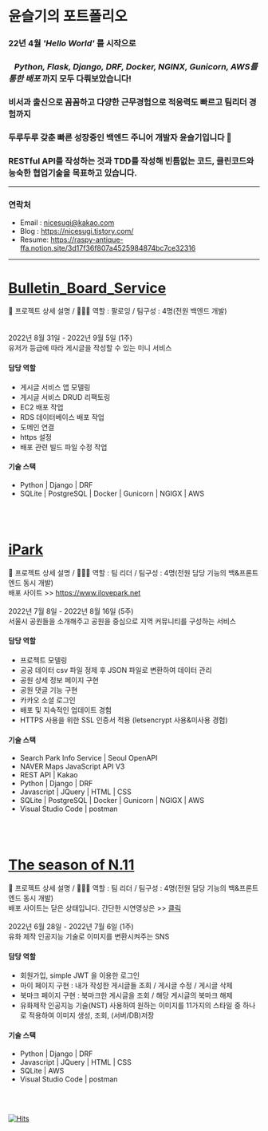 # 윤슬기의 포트폴리오

### 22년 4월 ***'Hello World'*** 를 시작으로<br>
### &nbsp;&nbsp;    ***Python, Flask, Django, DRF, Docker, NGINX, Gunicorn, AWS를 통한 배포*** 까지 모두 다뤄보았습니다!  <br>
### 비서과 출신으로 꼼꼼하고 다양한 근무경험으로 적응력도 빠르고 팀리더 경험까지 <br>
### 두루두루 갖춘 빠른 성장중인 백엔드 주니어 개발자 윤슬기입니다 🤗 <br>
### RESTful API를 작성하는 것과 TDD를 작성해 빈틈없는 코드, 클린코드와 능숙한 협업기술을 목표하고 있습니다. <br>

---

### 연락처
- Email : nicesugi@kakao.com
- Blog  : https://nicesugi.tistory.com/
- Resume: https://raspy-antique-ffa.notion.site/3d17f36f807a4525984874bc7ce32316
        
---

# <a href="https://github.com/nicesugi/Bulletin_Board_Service.git">Bulletin_Board_Service</a>
🔼 프로젝트 상세 설명 / 💁🏻‍♀️ 역할 : 팔로잉 / 팀구성 : 4명(전원 백엔드 개발)<br>
<br><br>
2022년 8월 31일 - 2022년 9월 5일 (1주)<br>
유저가 등급에 따라 게시글을 작성할 수 있는 미니 서비스 <br>

#### 담당 역할
        
- 게시글 서비스 앱 모델링
- 게시글 서비스 DRUD 리팩토링
- EC2 배포 작업
- RDS 데이터베이스 배포 작업
- 도메인 연결
- https 설정
- 배포 관련 빌드 파일 수정 작업

        
#### 기술 스택

- Python  |  Django  |  DRF
- SQLite |  PostgreSQL  |  Docker  |  Gunicorn  | NGIGX  |  AWS
<br>


<br>

# <a href="https://github.com/nicesugi/2JYK-iPark">iPark</a>
🔼 프로젝트 상세 설명 / 💁🏻‍♀️ 역할 : 팀 리더 / 팀구성 : 4명(전원 담당 기능의 백&프론트엔드 동시 개발)<br>
배포 사이트 >> https://www.ilovepark.net <br><br>
2022년 7월 8일 - 2022년 8월 16일 (5주)<br>
서울시 공원들을 소개해주고 공원을 중심으로 지역 커뮤니티를 구성하는 서비스<br>

#### 담당 역할
        
- 프로젝트 모델링
- 공공 데이터 csv 파일 정제 후 JSON 파일로 변환하여 데이터 관리
- 공원 상세 정보 페이지 구현
- 공원 댓글 기능 구현
- 카카오 소셜 로그인
- 배포 및 지속적인 업데이트 경험
- HTTPS 사용을 위한 SSL 인증서 적용 (letsencrypt 사용&미사용 경험)

        
#### 기술 스택

- Search Park Info Service | Seoul OpenAPI
- NAVER Maps JavaScript API V3
- REST API | Kakao
- Python  |  Django  |  DRF
- Javascript  |  JQuery  |  HTML  |  CSS
- SQLite |  PostgreSQL  |  Docker  |  Gunicorn  | NGIGX  |  AWS
- Visual Studio Code  |  postman
<br>

<br>


# <a href="https://github.com/nicesugi/2JYK-The_season_of_N.11">The season of N.11</a>
🔼 프로젝트 상세 설명 / 💁🏻‍♀️ 역할 : 팀 리더 / 팀구성 : 4명(전원 담당 기능의 백&프론트엔드 동시 개발)<br>
배포 사이트는 닫은 상태입니다. 간단한 시연영상은 >> [클릭](https://tv.kakao.com/v/430188053) <br><br>
2022년 6월 28일 - 2022년 7월 6일 (1주)<br>
유화 제작 인공지능 기술로 이미지를 변환시켜주는 SNS<br>

#### 담당 역할

- 회원가입, simple JWT 을 이용한 로그인
- 마이 페이지 구현 : 내가 작성한 게시글들 조회 / 게시글 수정 / 게시글 삭제
- 북마크 페이지 구현 : 북마크한 게시글을 조회 / 해당 게시글의 북마크 해제
- 유화제작 인공지능 기술(NST) 사용하여 원하는 이미지를 11가지의 스타일 중 하나로 적용하여 이미지 생성, 조회, (서버/DB)저장


#### 기술 스택

- Python  |  Django  |  DRF
- Javascript  |  JQuery  |  HTML  |  CSS
- SQLite |  AWS
- Visual Studio Code  |  postman
<br>


<br>

[![Hits](https://hits.seeyoufarm.com/api/count/incr/badge.svg?url=https%3A%2F%2Fgithub.com%2Fnicesugi%2F&count_bg=%2368F000&title_bg=%23FF1CBD&icon=&icon_color=%23E7E7E7&title=%F0%9F%A7%B8+Views&edge_flat=true)](https://hits.seeyoufarm.com)
